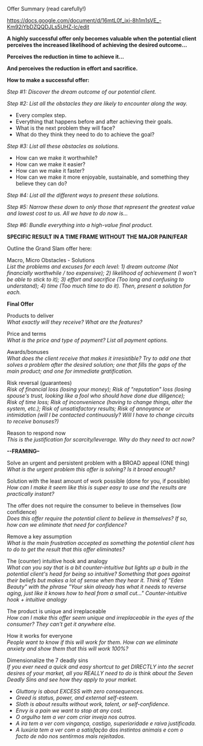 Offer Summary (read carefully!)

<https://docs.google.com/document/d/16mtL0f_ixi-8h1m1sVE_-Km92iYbDZQQDJLs5UHZ-lc/edit>

**A highly successful offer only becomes valuable when the potential client perceives the increased likelihood of achieving the desired outcome...**

**Perceives the reduction in time to achieve it...**

**And perceives the reduction in effort and sacrifice.**

**How to make a successful offer:**

_Step #1: Discover the dream outcome of our potential client._

_Step #2: List all the obstacles they are likely to encounter along the way._

- Every complex step.
- Everything that happens before and after achieving their goals.
- What is the next problem they will face?
- What do they think they need to do to achieve the goal?

_Step #3: List all these obstacles as solutions._

- How can we make it worthwhile?
- How can we make it easier?
- How can we make it faster?
- How can we make it more enjoyable, sustainable, and something they believe they can do?

_Step #4: List all the different ways to present these solutions._

_Step #5: Narrow these down to only those that represent the greatest value and lowest cost to us. All we have to do now is..._

_Step #6: Bundle everything into a high-value final product._

**SPECIFIC RESULT IN A TIME FRAME WITHOUT THE MAJOR PAIN/FEAR**

Outline the Grand Slam offer here:

Macro, Micro Obstacles - Solutions<br>
_List the problems and excuses for each level: 1) dream outcome (Not financially worthwhile / too expensive); 2) likelihood of achievement (I won't be able to stick to it); 3) effort and sacrifice (Too long and confusing to understand); 4) time (Too much time to do it). Then, present a solution for each._

**Final Offer**

Products to deliver<br>
_What exactly will they receive? What are the features?_

Price and terms<br>
_What is the price and type of payment? List all payment options._

Awards/bonuses<br>
_What does the client receive that makes it irresistible? Try to add one that solves a problem after the desired solution; one that fills the gaps of the main product; and one for immediate gratification._

Risk reversal (guarantees)<br>
_Risk of financial loss (losing your money); Risk of "reputation" loss (losing spouse's trust, looking like a fool who should have done due diligence); Risk of time loss; Risk of inconvenience (having to change things, alter the system, etc.); Risk of unsatisfactory results; Risk of annoyance or intimidation (will I be contacted continuously? Will I have to change circuits to receive bonuses?)_

Reason to respond now<br>
_This is the justification for scarcity/leverage. Why do they need to act now?_

**--FRAMING–**

Solve an urgent and persistent problem with a BROAD appeal (ONE thing)<br>
_What is the urgent problem this offer is solving? Is it broad enough?_

Solution with the least amount of work possible (done for you, if possible)<br>
_How can I make it seem like this is super easy to use and the results are practically instant?_

The offer does not require the consumer to believe in themselves (low confidence)<br>
_Does this offer require the potential client to believe in themselves? If so, how can we eliminate that need for confidence?_

Remove a key assumption<br>
_What is the main frustration accepted as something the potential client has to do to get the result that this offer eliminates?_

The (counter) intuitive hook and analogy<br>
_What can you say that is a bit counter-intuitive but lights up a bulb in the potential client's head for being so intuitive? Something that goes against their beliefs but makes a lot of sense when they hear it. Think of "Eden Beauty" with the phrase "Your skin already has what it needs to reverse aging, just like it knows how to heal from a small cut..." Counter-intuitive hook + intuitive analogy_

The product is unique and irreplaceable<br>
_How can I make this offer seem unique and irreplaceable in the eyes of the consumer? They can't get it anywhere else._

How it works for everyone<br>
_People want to know if this will work for them. How can we eliminate anxiety and show them that this will work 100%?_

Dimensionalize the 7 deadly sins<br>
_If you ever need a quick and easy shortcut to get DIRECTLY into the secret desires of your market, all you REALLY need to do is think about the Seven Deadly Sins and see how they apply to your market._

- _Gluttony is about EXCESS with zero consequences._
- _Greed is status, power, and external self-esteem._
- _Sloth is about results without work, talent, or self-confidence._
- _Envy is a pain we want to stop at any cost._
- _O orgulho tem a ver com criar inveja nos outros._
- _A ira tem a ver com vingança, castigo, superioridade e raiva justificada._
- _A luxúria tem a ver com a satisfação dos instintos animais e com o facto de não nos sentirmos mais rejeitados._
